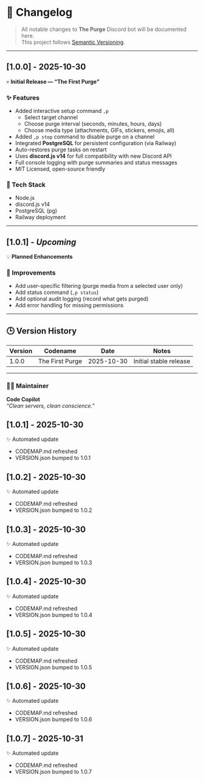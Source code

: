 # 🧾 Changelog  
> All notable changes to **The Purge** Discord bot will be documented here.  
> This project follows [Semantic Versioning](https://semver.org/).  

---

## [1.0.0] - 2025-10-30  
💀 **Initial Release — “The First Purge”**

### ✨ Features
- Added interactive setup command `,p`  
  - Select target channel  
  - Choose purge interval (seconds, minutes, hours, days)  
  - Choose media type (attachments, GIFs, stickers, emojis, all)
- Added `,p stop` command to disable purge on a channel
- Integrated **PostgreSQL** for persistent configuration (via Railway)
- Auto-restores purge tasks on restart
- Uses **discord.js v14** for full compatibility with new Discord API
- Full console logging with purge summaries and status messages
- MIT Licensed, open-source friendly

### 🧰 Tech Stack
- Node.js  
- discord.js v14  
- PostgreSQL (pg)  
- Railway deployment  

---

## [1.0.1] - *Upcoming*  
💡 **Planned Enhancements**

### 🔧 Improvements
- Add user-specific filtering (purge media from a selected user only)
- Add status command (` ,p status `)
- Add optional audit logging (record what gets purged)
- Add error handling for missing permissions

---

## 🕒 Version History
| Version | Codename | Date | Notes |
|----------|-----------|------|-------|
| 1.0.0 | The First Purge | 2025-10-30 | Initial stable release |

---

### 🧑‍💻 Maintainer
**Code Copilot**  
*“Clean servers, clean conscience.”*
## [1.0.1] - 2025-10-30
✨ Automated update
- CODEMAP.md refreshed
- VERSION.json bumped to 1.0.1

## [1.0.2] - 2025-10-30
✨ Automated update
- CODEMAP.md refreshed
- VERSION.json bumped to 1.0.2

## [1.0.3] - 2025-10-30
✨ Automated update
- CODEMAP.md refreshed
- VERSION.json bumped to 1.0.3

## [1.0.4] - 2025-10-30
✨ Automated update
- CODEMAP.md refreshed
- VERSION.json bumped to 1.0.4

## [1.0.5] - 2025-10-30
✨ Automated update
- CODEMAP.md refreshed
- VERSION.json bumped to 1.0.5

## [1.0.6] - 2025-10-30
✨ Automated update
- CODEMAP.md refreshed
- VERSION.json bumped to 1.0.6

## [1.0.7] - 2025-10-31
✨ Automated update
- CODEMAP.md refreshed
- VERSION.json bumped to 1.0.7

